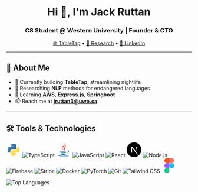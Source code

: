 <h1 align="center">Hi 👋, I'm Jack Ruttan</h1>
<h3 align="center">CS Student @ Western University | Founder & CTO</h3>

<p align="center">
  <a href="https://admin.tabletap.ca">🌐 TableTap</a> •
  <a href="https://aclanthology.org/2025.americasnlp-1.4/">🔗 Research</a> •
  <a href="https://www.linkedin.com/in/jack-ruttan-495866232">🔗 LinkedIn</a>
</p>

---

## 🚀 About Me

- 🔭 Currently building **TableTap**, streamlining nightlife
- 🌱 Researching **NLP** methods for endangered languages
- 💬 Learning **AWS**, **Express.js**, **Springboot**
- 📫 Reach me at **jruttan3@uwo.ca**

---

## 🛠️ Tools & Technologies

<p align="left">
  <img src="https://raw.githubusercontent.com/devicons/devicon/master/icons/python/python-original.svg" alt="Python" width="40" height="40" />
<img src="https://cdn.simpleicons.org/typescript/3178C6" alt="TypeScript" width="40" height="40" />
<img src="https://raw.githubusercontent.com/devicons/devicon/master/icons/java/java-original.svg" alt="Java" width="40" height="40" />
<img src="https://cdn.simpleicons.org/javascript/F7DF1E" alt="JavaScript" width="40" height="40" />
<img src="https://cdn.simpleicons.org/react/61DAFB" alt="React" width="40" height="40" />
<img src="https://raw.githubusercontent.com/devicons/devicon/master/icons/nextjs/nextjs-original.svg" alt="Next.js" width="40" height="40" />
<img src="https://cdn.simpleicons.org/node.js/339933" alt="Node.js" width="40" height="40" />
<img src="https://cdn.simpleicons.org/firebase/FFCA28" alt="Firebase" width="40" height="40" />
<img src="https://cdn.simpleicons.org/stripe/008CDD" alt="Stripe" width="40" height="40" />
<img src="https://cdn.simpleicons.org/docker/2496ED" alt="Docker" width="40" height="40" />
<img src="https://cdn.simpleicons.org/pytorch/EE4C2C" alt="PyTorch" width="40" height="40" />
<img src="https://cdn.simpleicons.org/git/F05032" alt="Git" width="40" height="40" />
<img src="https://cdn.simpleicons.org/tailwindcss/06B6D4" alt="Tailwind CSS" width="40" height="40" />
<img src="https://raw.githubusercontent.com/devicons/devicon/master/icons/figma/figma-original.svg" alt="Figma" width="40" height="40" />
</p>
<p>
  <img src="https://github-readme-stats.vercel.app/api/top-langs/?username=jruttan1&layout=compact&theme=radical" alt="Top Languages" />
</p>
